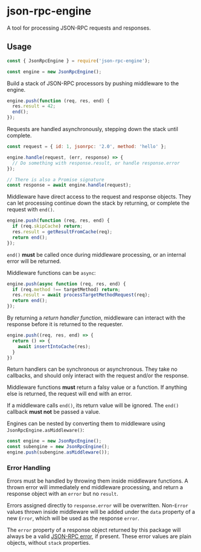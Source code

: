 # json-rpc-engine

A tool for processing JSON-RPC requests and responses.

## Usage

```js
const { JsonRpcEngine } = require('json-rpc-engine');

const engine = new JsonRpcEngine();
```

Build a stack of JSON-RPC processors by pushing middleware to the engine.

```js
engine.push(function (req, res, end) {
  res.result = 42;
  end();
});
```

Requests are handled asynchronously, stepping down the stack until complete.

```js
const request = { id: 1, jsonrpc: '2.0', method: 'hello' };

engine.handle(request, (err, response) => {
  // Do something with response.result, or handle response.error
});

// There is also a Promise signature
const response = await engine.handle(request);
```

Middleware have direct access to the request and response objects.
They can let processing continue down the stack by returning, or complete the request with `end()`.

```js
engine.push(function (req, res, end) {
  if (req.skipCache) return;
  res.result = getResultFromCache(req);
  return end();
});
```

`end()` **must** be called once during middleware processing, or an internal error will be returned.

Middleware functions can be `async`:

```js
engine.push(async function (req, res, end) {
  if (req.method !== targetMethod) return;
  res.result = await processTargetMethodRequest(req);
  return end();
});
```

By returning a _return handler function_, middleware can interact with the response before it is returned to the requester.

```js
engine.push((req, res, end) => {
  return () => {
    await insertIntoCache(res);
  }
})
```

Return handlers can be synchronous or asynchronous.
They take no callbacks, and should only interact with the request and/or the response.

Middleware functions **must** return a falsy value or a function.
If anything else is returned, the request will end with an error.

If a middleware calls `end()`, its return value will be ignored.
The `end()` callback **must not** be passed a value.

Engines can be nested by converting them to middleware using `JsonRpcEngine.asMiddleware()`:

```js
const engine = new JsonRpcEngine();
const subengine = new JsonRpcEngine();
engine.push(subengine.asMiddleware());
```

### Error Handling

Errors must be handled by throwing them inside middleware functions.
A thrown error will immediately end middleware processing,
and return a response object with an `error` but no `result`.

Errors assigned directly to `response.error` will be overwritten.
Non-`Error` values thrown inside middleware will be added under the `data` property of a new `Error`,
which will be used as the response `error`.

The `error` property of a response object returned by this package will always
be a valid [JSON-RPC error](https://www.jsonrpc.org/specification#error_object), if present.
These error values are plain objects, without `stack` properties.
